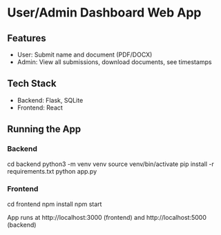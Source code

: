 # User/Admin Dashboard Web App

## Features
- User: Submit name and document (PDF/DOCX)
- Admin: View all submissions, download documents, see timestamps

## Tech Stack
- Backend: Flask, SQLite
- Frontend: React

## Running the App

### Backend
cd backend
python3 -m venv venv
source venv/bin/activate
pip install -r requirements.txt
python app.py

### Frontend
cd frontend
npm install
npm start

App runs at http://localhost:3000 (frontend) and http://localhost:5000 (backend) 